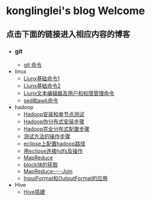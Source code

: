 ﻿# konglinglei's blog Welcome
## 点击下面的链接进入相应内容的博客
- ### git
	- [git 命令](https://kll082511.github.io/github命令)
- linux
	- [Liunx基础命令1](https://kll082511.github.io/Liunx)
	- [Liunx基础命令2](https://kll082511.github.io/unix)
	- [Liunx文本编辑器及用户和权限管理命令](https://kll082511.github.io/Liunx1)
	- [sed和awk命令](https://kll082511.github.io/awk和sed命令)
- hadoop
	- [Hadoop安装和单节点测试](https://kll082511.github.io/Hadoop安装和单节点测试)
	- [Hadoop伪分布式安装步骤](https://kll082511.github.io/Hadoop伪分布式)
	- [Hadoop完全分布式配置步骤](https://kll082511.github.io/hadoop完全分布式配置)
	- [测试方法的操作步骤](https://kll082511.github.io/测试方法的操作步骤)
	- [eclipse上配置hadoop路径](https://kll082511.github.io/eclipse上配置hadoop路径)
	- [用eclipse连接hdfs及操作](https://kll082511.github.io/用eclipse连接hdfs及操作)
	- [MapReduce](https://kll082511.github.io/MapReduce)
	- [block块的获取](https://kll082511.github.io/block块的获取)
	- [MapReduce----Join](https://kll082511.github.io/JOIN_MapReduce)
	- [InputFormat和OutputFormat的应用](https://kll082511.github.io/InputFormat和OutputFormat)
- Hive
	- [Hive搭建](https://kll082511.github.io/hive搭建)
